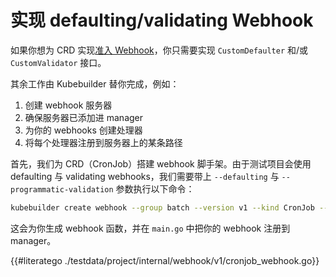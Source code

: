 # 实现 defaulting/validating Webhook

如果你想为 CRD 实现[准入 Webhook](../reference/admission-webhook.md)，你只需要实现 `CustomDefaulter` 和/或 `CustomValidator` 接口。

其余工作由 Kubebuilder 替你完成，例如：

1. 创建 webhook 服务器
1. 确保服务器已添加进 manager
1. 为你的 webhooks 创建处理器
1. 将每个处理器注册到服务器上的某条路径

首先，我们为 CRD（CronJob）搭建 webhook 脚手架。由于测试项目会使用 defaulting 与 validating webhooks，我们需要带上 `--defaulting` 与 `--programmatic-validation` 参数执行以下命令：

```bash
kubebuilder create webhook --group batch --version v1 --kind CronJob --defaulting --programmatic-validation
```

这会为你生成 webhook 函数，并在 `main.go` 中把你的 webhook 注册到 manager。

{{#literatego ./testdata/project/internal/webhook/v1/cronjob_webhook.go}}
